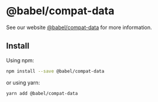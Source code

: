 # @babel/compat-data

> 

See our website [@babel/compat-data](https://babeljs.io/docs/babel-compat-data) for more information.

## Install

Using npm:

```sh
npm install --save @babel/compat-data
```

or using yarn:

```sh
yarn add @babel/compat-data
```
